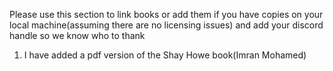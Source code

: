Please use this section to link books or add them if you have copies on your local machine(assuming there are no licensing issues) and add your discord handle so we know who to thank

1. I have added a pdf version of the Shay Howe book(Imran Mohamed)
